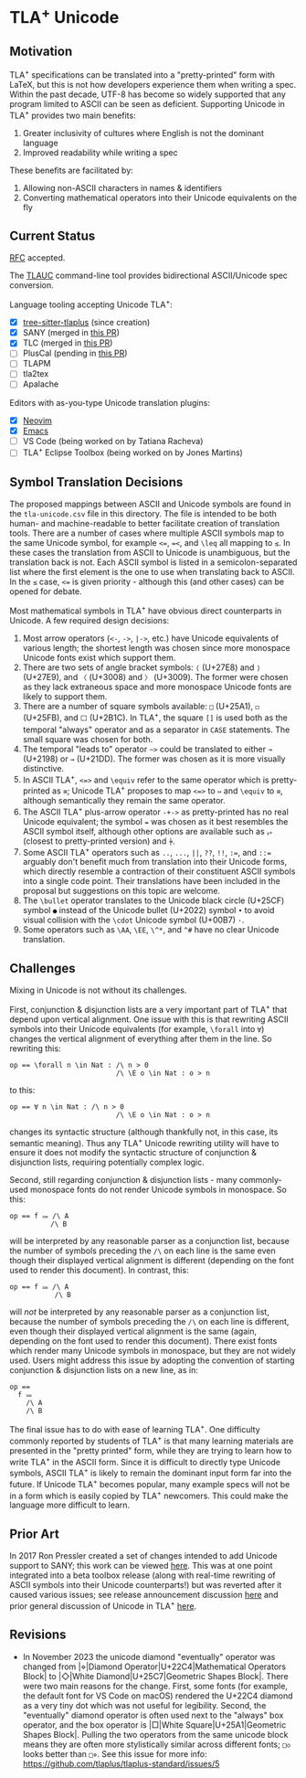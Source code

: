 # TLA<sup>+</sup> Unicode

## Motivation

TLA<sup>+</sup> specifications can be translated into a "pretty-printed" form with LaTeX, but this is not how developers experience them when writing a spec.
Within the past decade, UTF-8 has become so widely supported that any program limited to ASCII can be seen as deficient.
Supporting Unicode in TLA<sup>+</sup> provides two main benefits:
 1. Greater inclusivity of cultures where English is not the dominant language
 2. Improved readability while writing a spec

These benefits are facilitated by:
 1. Allowing non-ASCII characters in names & identifiers
 2. Converting mathematical operators into their Unicode equivalents on the fly

## Current Status

[RFC](https://github.com/tlaplus/rfcs/issues/5) accepted.

The [TLAUC](https://github.com/tlaplus-community/tlauc) command-line tool provides bidirectional ASCII/Unicode spec conversion.

Language tooling accepting Unicode TLA<sup>+</sup>:
 - [x] [tree-sitter-tlaplus](https://github.com/tlaplus-community/tree-sitter-tlaplus) (since creation)
 - [x] SANY (merged in [this PR](https://github.com/tlaplus/tlaplus/pull/896))
 - [x] TLC (merged in [this PR](https://github.com/tlaplus/tlaplus/pull/896))
 - [ ] PlusCal (pending in [this PR](https://github.com/tlaplus/tlaplus/pull/911))
 - [ ] TLAPM
 - [ ] tla2tex
 - [ ] Apalache

Editors with as-you-type Unicode translation plugins:
 - [x] [Neovim](https://github.com/tlaplus-community/tlaplus-nvim-plugin)
 - [x] [Emacs](https://github.com/bugarela/tla-input)
 - [ ] VS Code (being worked on by Tatiana Racheva)
 - [ ] TLA<sup>+</sup> Eclipse Toolbox (being worked on by Jones Martins)

## Symbol Translation Decisions

The proposed mappings between ASCII and Unicode symbols are found in the `tla-unicode.csv` file in this directory.
The file is intended to be both human- and machine-readable to better facilitate creation of translation tools.
There are a number of cases where multiple ASCII symbols map to the same Unicode symbol, for example `<=`, `=<`, and `\leq` all mapping to `≤`.
In these cases the translation from ASCII to Unicode is unambiguous, but the translation back is not.
Each ASCII symbol is listed in a semicolon-separated list where the first element is the one to use when translating back to ASCII.
In the `≤` case, `<=` is given priority - although this (and other cases) can be opened for debate.

Most mathematical symbols in TLA<sup>+</sup> have obvious direct counterparts in Unicode.
A few required design decisions:
 1. Most arrow operators (`<-`, `->`, `|->`, etc.) have Unicode equivalents of various length; the shortest length was chosen since more monospace Unicode fonts exist which support them.
 1. There are two sets of angle bracket symbols: `⟨` (U+27E8) and `⟩` (U+27E9), and `〈` (U+3008) and `〉` (U+3009).
 The former were chosen as they lack extraneous space and more monospace Unicode fonts are likely to support them.
 1. There are a number of square symbols available: `□` (U+25A1), `◻` (U+25FB), and `⬜` (U+2B1C).
 In TLA<sup>+</sup>, the square `[]` is used both as the temporal "always" operator and as a separator in `CASE` statements.
 The small square was chosen for both.
 1. The temporal "leads to" operator `~>` could be translated to either `↝` (U+2198) or `⇝` (U+21DD).
 The former was chosen as it is more visually distinctive.
 1. In ASCII TLA<sup>+</sup>, `<=>` and `\equiv` refer to the same operator which is pretty-printed as `≡`; Unicode TLA<sup>+</sup> proposes to map `<=>` to `⇔` and `\equiv` to `≡`, although semantically they remain the same operator.
 1. The ASCII TLA<sup>+</sup> plus-arrow operator `-+->` as pretty-printed has no real Unicode equivalent; the symbol `⇸` was chosen as it best resembles the ASCII symbol itself, although other options are available such as `⥅` (closest to pretty-printed version) and `⍆`.
 1. Some ASCII TLA<sup>+</sup> operators such as `..`, `...`, `||`, `??`, `!!`, `:=`, and `::=` arguably don't benefit much from translation into their Unicode forms, which directly resemble a contraction of their constituent ASCII symbols into a single code point.
 Their translations have been included in the proposal but suggestions on this topic are welcome.
 1. The `\bullet` operator translates to the Unicode black circle (U+25CF) symbol `●` instead of the Unicode bullet (U+2022) symbol `•` to avoid visual collision with the `\cdot` Unicode symbol (U+00B7) `·`.
 1. Some operators such as `\AA`, `\EE`, `\^*`, and `^#` have no clear Unicode translation.
 
 ## Challenges

Mixing in Unicode is not without its challenges.

First, conjunction & disjunction lists are a very important part of TLA<sup>+</sup> that depend upon vertical alignment.
One issue with this is that rewriting ASCII symbols into their Unicode equivalents (for example, `\forall` into `∀`) changes the vertical alignment of everything after them in the line.
So rewriting this:
```tla
op == \forall n \in Nat : /\ n > 0
                          /\ \E o \in Nat : o > n
```
to this:
```tla
op == ∀ n \in Nat : /\ n > 0
                          /\ \E o \in Nat : o > n
```
changes its syntactic structure (although thankfully not, in this case, its semantic meaning).
Thus any TLA<sup>+</sup> Unicode rewriting utility will have to ensure it does not modify the syntactic structure of conjunction & disjunction lists, requiring potentially complex logic.

Second, still regarding conjunction & disjunction lists - many commonly-used monospace fonts do not render Unicode symbols in monospace.
So this:
```tla
op == f ⩴ /\ A
          /\ B
```
will be interpreted by any reasonable parser as a conjunction list, because the number of symbols preceding the `/\` on each line is the same even though their displayed vertical alignment is different (depending on the font used to render this document).
In contrast, this:
```tla
op == f ⩴ /\ A
           /\ B
```
will *not* be interpreted by any reasonable parser as a conjunction list, because the number of symbols preceding the `/\` on each line is different, even though their displayed vertical alignment is the same (again, depending on the font used to render this document).
There exist fonts which render many Unicode symbols in monospace, but they are not widely used.
Users might address this issue by adopting the convention of starting conjunction & disjunction lists on a new line, as in:
```tla
op ==
  f ⩴
    /\ A
    /\ B
```
The final issue has to do with ease of learning TLA<sup>+</sup>.
One difficulty commonly reported by students of TLA<sup>+</sup> is that many learning materials are presented in the "pretty printed" form, while they are trying to learn how to write TLA<sup>+</sup> in the ASCII form.
Since it is difficult to directly type Unicode symbols, ASCII TLA<sup>+</sup> is likely to remain the dominant input form far into the future.
If Unicode TLA<sup>+</sup> becomes popular, many example specs will not be in a form which is easily copied by TLA<sup>+</sup> newcomers.
This could make the language more difficult to learn.

## Prior Art

In 2017 Ron Pressler created a set of changes intended to add Unicode support to SANY; this work can be viewed [here](https://github.com/pron/tlaplus/tree/unicode-presentation-2/tlatools/src/tla2unicode).
This was at one point integrated into a beta toolbox release (along with real-time rewriting of ASCII symbols into their Unicode counterparts!) but was reverted after it caused various issues; see release announcement discussion [here](https://groups.google.com/g/tlaplus/c/YEWzqRqV8Nc/m/mKhyim0wCQAJ) and prior general discussion of Unicode in TLA<sup>+</sup> [here](https://groups.google.com/g/tlaplus/c/9ZKemfayRDk/m/Ii5ugPtHIAAJ).

## Revisions

- In November 2023 the unicode diamond "eventually" operator was changed from |⋄|Diamond Operator|U+22C4|Mathematical Operators Block| to |◇|White Diamond|U+25C7|Geometric Shapes Block|.
There were two main reasons for the change.
First, some fonts (for example, the default font for VS Code on macOS) rendered the U+22C4 diamond as a very tiny dot which was not useful for legibility.
Second, the "eventually" diamond operator is often used next to the "always" box operator, and the box operator is |□|White Square|U+25A1|Geometric Shapes Block|.
Pulling the two operators from the same unicode block means they are often more stylistically similar across different fonts; `□◇` looks better than `□⋄`.
See this issue for more info: https://github.com/tlaplus/tlaplus-standard/issues/5


